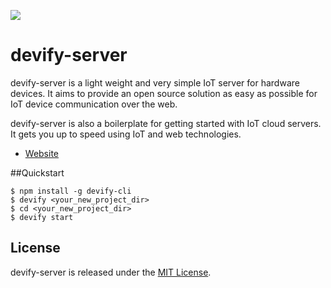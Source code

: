 ![](http://res.cloudinary.com/jollen/image/upload/v1455862763/devify-logo_rh63vl.png)

# devify-server

devify-server is a light weight and very simple IoT server for hardware devices. It aims to provide an open source solution as easy as possible for IoT device communication over the web.

devify-server is also a boilerplate for getting started with IoT cloud servers. It gets you up to speed using IoT and web technologies.

- [Website](http://devify.io)

##Quickstart

```
$ npm install -g devify-cli
$ devify <your_new_project_dir>
$ cd <your_new_project_dir>
$ devify start
```

## License

devify-server is released under the [MIT License](http://www.opensource.org/licenses/MIT).
